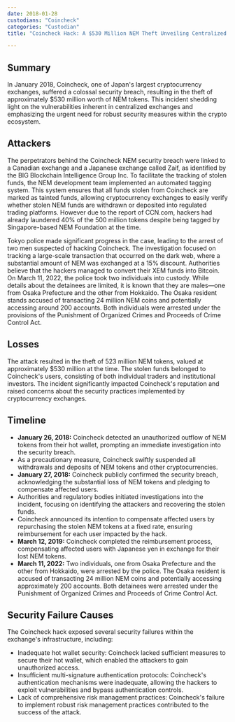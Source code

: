 ```yaml
---
date: 2018-01-28
custodians: "Coincheck"
categories: "Custodian"
title: "Coincheck Hack: A $530 Million NEM Theft Unveiling Centralized Exchange Vulnerabilities"

---
```


## Summary

In January 2018, Coincheck, one of Japan's largest cryptocurrency exchanges, suffered a colossal security breach, resulting in the theft of approximately $530 million worth of NEM tokens. This incident shedding light on the vulnerabilities inherent in centralized exchanges and emphasizing the urgent need for robust security measures within the crypto ecosystem.

## Attackers

The perpetrators behind the Coincheck NEM security breach were linked to a Canadian exchange and a Japanese exchange called Zaif, as identified by the BIG Blockchain Intelligence Group Inc. To facilitate the tracking of stolen funds, the NEM development team implemented an automated tagging system. This system ensures that all funds stolen from Coincheck are marked as tainted funds, allowing cryptocurrency exchanges to easily verify whether stolen NEM funds are withdrawn or deposited into regulated trading platforms. However due to the report of CCN.com, hackers had already laundered 40% of the 500 million tokens despite being tagged by Singapore-based NEM Foundation at the time.

Tokyo police made significant progress in the case, leading to the arrest of two men suspected of hacking Coincheck. The investigation focused on tracking a large-scale transaction that occurred on the dark web, where a substantial amount of NEM was exchanged at a 15% discount. Authorities believe that the hackers managed to convert their XEM funds into Bitcoin. On March 11, 2022, the police took two individuals into custody. While details about the detainees are limited, it is known that they are males—one from Osaka Prefecture and the other from Hokkaido. The Osaka resident stands accused of transacting 24 million NEM coins and potentially accessing around 200 accounts. Both individuals were arrested under the provisions of the Punishment of Organized Crimes and Proceeds of Crime Control Act.

## Losses

The attack resulted in the theft of 523 million NEM tokens, valued at approximately $530 million at the time. The stolen funds belonged to Coincheck's users, consisting of both individual traders and institutional investors. The incident significantly impacted Coincheck's reputation and raised concerns about the security practices implemented by cryptocurrency exchanges.

## Timeline

- **January 26, 2018:** Coincheck detected an unauthorized outflow of NEM tokens from their hot wallet, prompting an immediate investigation into the security breach.
- As a precautionary measure, Coincheck swiftly suspended all withdrawals and deposits of NEM tokens and other cryptocurrencies.
- **January 27, 2018:** Coincheck publicly confirmed the security breach, acknowledging the substantial loss of NEM tokens and pledging to compensate affected users.
- Authorities and regulatory bodies initiated investigations into the incident, focusing on identifying the attackers and recovering the stolen funds.
- Coincheck announced its intention to compensate affected users by repurchasing the stolen NEM tokens at a fixed rate, ensuring reimbursement for each user impacted by the hack.
- **March 12, 2019:** Coincheck completed the reimbursement process, compensating affected users with Japanese yen in exchange for their lost NEM tokens.
- **March 11, 2022:** Two individuals, one from Osaka Prefecture and the other from Hokkaido, were arrested by the police. The Osaka resident is accused of transacting 24 million NEM coins and potentially accessing approximately 200 accounts. Both detainees were arrested under the Punishment of Organized Crimes and Proceeds of Crime Control Act.

## Security Failure Causes

The Coincheck hack exposed several security failures within the exchange's infrastructure, including:

- Inadequate hot wallet security: Coincheck lacked sufficient measures to secure their hot wallet, which enabled the attackers to gain unauthorized access.
- Insufficient multi-signature authentication protocols: Coincheck's authentication mechanisms were inadequate, allowing the hackers to exploit vulnerabilities and bypass authentication controls.
- Lack of comprehensive risk management practices: Coincheck's failure to implement robust risk management practices contributed to the success of the attack.
